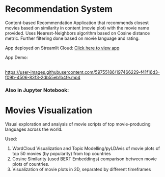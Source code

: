 # Recommendation System

Content-based Recommendation Application that recommends closest movies based on similarity in content (movie plot) with the movie name provided.
Uses Nearest-Neighbors algorithm based on Cosine distance metric. Further filtering done based on movie language and rating. <br>

App deployed on Streamlit Cloud:
<a href='https://ayanatherate-world-movies-recomme-movies-recommender-app-ihtpdo.streamlitapp.com/'>Click here to view app</a>


App Demo:
<br>
<br>











https://user-images.githubusercontent.com/59755186/197466229-f41f16d3-f09b-4506-83f3-2db55eb1b4fe.mp4








<h3> Also in Jupyter Notebook: </h3>

# Movies Visualization
Visual exploration and analysis of movie scripts of top movie-producing languages across the world.

Used:
1) WordCloud Visualization and Topic Modelling/pyLDAvis of movie plots of top 50 movies (by popularity) from top countries
2) Cosine Similarity (used BERT Embeddings) comparison between movie plots of countries.
3) Visualization of movie plots in 2D, separated by different timeframes


